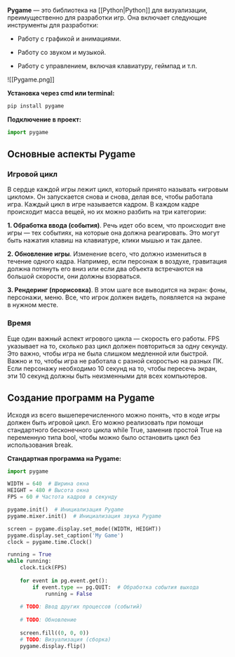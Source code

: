 **Pygame** — это библиотека на [[Python|Python]] для визуализации, преимущественно для разработки игр. Она включает следующие инструменты для разработки:

- Работу с графикой и анимациями.

- Работу со звуком и музыкой.

- Работу с управлением, включая клавиатуру, геймпад и т.п.

![[Pygame.png]]

**Установка через cmd или terminal:**

```Python
pip install pygame
```

**Подключение в проект:**

```Python
import pygame
```

## Основные аспекты Pygame

### Игровой цикл

В сердце каждой игры лежит цикл, который принято называть «игровым циклом». Он запускается снова и снова, делая все, чтобы работала игра. Каждый цикл в игре называется кадром. В каждом кадре происходит масса вещей, но их можно разбить на три категории:

**1. Обработка ввода (события)**. Речь идет обо всем, что происходит вне игры — тех событиях, на которые она должна реагировать. Это могут быть нажатия клавиш на клавиатуре, клики мышью и так далее.

**2. Обновление игры**. Изменение всего, что должно измениться в течение одного кадра. Например, если персонаж в воздухе, гравитация должна потянуть его вниз или если два объекта встречаются на большой скорости, они должны взорваться.

**3. Рендеринг (прорисовка)**. В этом шаге все выводится на экран: фоны, персонажи, меню. Все, что игрок должен видеть, появляется на экране в нужном месте.

### Время

Еще один важный аспект игрового цикла — скорость его работы. FPS указывает на то, сколько раз цикл должен повториться за одну секунду. Это важно, чтобы игра не была слишком медленной или быстрой. Важно и то, чтобы игра не работала с разной скоростью на разных ПК. Если персонажу необходимо 10 секунд на то, чтобы пересечь экран, эти 10 секунд должны быть неизменными для всех компьютеров.

## Создание программ на Pygame

Исходя из всего вышеперечисленного можно понять, что в коде игры должен быть игровой цикл. Его можно реализовать при помощи стандартного бесконечного цикла while True, заменив простой True на переменную типа bool, чтобы можно было остановить цикл без использования break.

**Стандартная программа на Pygame:**

```Python
import pygame

WIDTH = 640  # Ширина окна
HEIGHT = 480 # Высота окна
FPS = 60 # Частота кадров в секунду

pygame.init()  # Инициализация Pygame
pygame.mixer.init()  # Инициализация звука Pygame

screen = pygame.display.set_mode((WIDTH, HEIGHT))
pygame.display.set_caption('My Game')
clock = pygame.time.Clock()

running = True
while running:
	clock.tick(FPS)
	
	for event in pg.event.get():  
		if event.type == pg.QUIT:  # Обработка события выхода
			running = False 
	
	# TODO: Ввод других процессов (событий)
	
	# TODO: Обновление
	
	screen.fill((0, 0, 0))
	# TODO: Визуализация (сборка)
	pygame.display.flip()
```



